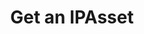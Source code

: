 ---
title: Get an IPAsset
excerpt: Retrieve an IPAsset
api:
  file: swagger.yaml
  operationId: get_api-v2-assets-assetid
hidden: false
---